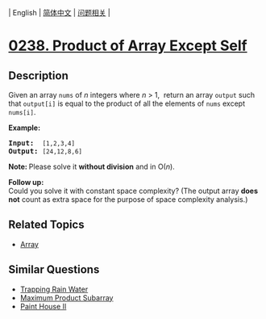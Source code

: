 
| English | [简体中文](README.md) | [问题相关](QUESTION.md) |
# [0238. Product of Array Except Self](https://leetcode-cn.com/problems/product-of-array-except-self/)
## Description
<p>Given an array <code>nums</code> of <em>n</em> integers where <em>n</em> &gt; 1, &nbsp;return an array <code>output</code> such that <code>output[i]</code> is equal to the product of all the elements of <code>nums</code> except <code>nums[i]</code>.</p>

<p><b>Example:</b></p>

<pre>
<b>Input:</b>  <code>[1,2,3,4]</code>
<b>Output:</b> <code>[24,12,8,6]</code>
</pre>

<p><strong>Note: </strong>Please solve it <strong>without division</strong> and in O(<em>n</em>).</p>

<p><strong>Follow up:</strong><br />
Could you solve it with constant space complexity? (The output array <strong>does not</strong> count as extra space for the purpose of space complexity analysis.)</p>

## Related Topics
- [Array](https://leetcode-cn.com/tag/array)
## Similar Questions
- [Trapping Rain Water](../0042/README_EN.md)
- [Maximum Product Subarray](../0152/README_EN.md)
- [Paint House II](../0265/README_EN.md)
